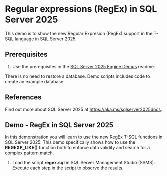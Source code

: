 # Regular expressions (RegEx) in SQL Server 2025

This demo is to show the new Regular Expresion (RegEx) support in the T-SQL language in SQL Server 2025.

## Prerequisites

1. Use the prerequisites in the [SQL Server 2025 Engine Demos](../../readme.md) readme.

There is no need to restore a database. Demo scripts includes code to create an example database.

## References

Find out more about SQL Server 2025 at https://aka.ms/sqlserver2025docs.

## Demo - RegEx in SQL Server 2025

In this demonstration you will learn to use the new RegEx T-SQL functions in SQL Server 2025. This demo specifically shows how to use the **REGEXP_LIKE()** function both to enforce data validity and search for a complex pattern match.
    
1. Load the script **regex.sql** in SQL Server Management Studio (SSMS). Execute each step in the script to observe the results.
